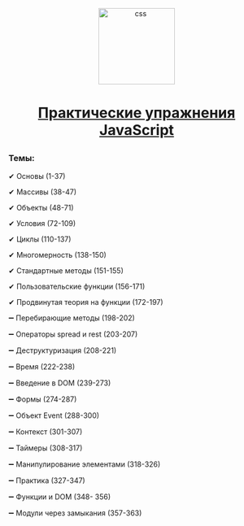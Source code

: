 <p align="center"> 
<img src="https://cdn.icon-icons.com/icons2/1451/PNG/512/jsfolder_99356.png" alt="css"  height= "150px"> 

<h1 align="center">

[Практические упражнения JavaScript](https://code.mu/ru/javascript/book/prime/)
  
</h1>

</p> 

### Темы: 

<p>✔ Основы (1-37)</p> 
<p>✔ Массивы (38-47)</p> 
<p>✔ Объекты (48-71)</p> 
<p>✔ Условия (72-109)</p> 
<p>✔ Циклы (110-137)</p> 
<p>✔ Многомерность (138-150)</p>
<p>✔ Стандартные методы (151-155)</p> 
<p>✔ Пользовательские функции (156-171)</p> 
<p>✔ Продвинутая теория на функции (172-197)</p>
<p>➖ Перебирающие методы (198-202)</p>
<p>➖ Операторы spread и rest (203-207)</p>
<p>➖ Деструктуризация (208-221)</p>
<p>➖ Время (222-238)</p>
<p>➖ Введение в DOM (239-273)</p>
<p>➖ Формы (274-287)</p>
<p>➖ Объект Event (288-300)</p>
<p>➖ Контекст (301-307)</p>
<p>➖ Таймеры (308-317)</p>
<p>➖ Манипулирование элементами (318-326)</p>
<p>➖ Практика (327-347)</p>
<p>➖ Функции и DOM (348- 356)</p>
<p>➖ Модули через замыкания (357-363)</p>
